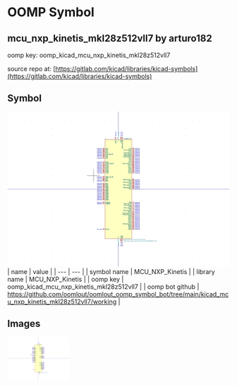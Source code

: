 # OOMP Symbol  
## mcu_nxp_kinetis_mkl28z512vll7  by arturo182  
  
oomp key: oomp_kicad_mcu_nxp_kinetis_mkl28z512vll7  
  
source repo at: [https://gitlab.com/kicad/libraries/kicad-symbols](https://gitlab.com/kicad/libraries/kicad-symbols)  
## Symbol  
  
[![working.png](working_600.png)](working.png)  
| name | value | 
| --- | --- | 
| symbol name | MCU_NXP_Kinetis | 
| library name | MCU_NXP_Kinetis | 
| oomp key | oomp_kicad_mcu_nxp_kinetis_mkl28z512vll7 | 
| oomp bot github | https://github.com/oomlout/oomlout_oomp_symbol_bot/tree/main/kicad_mcu_nxp_kinetis_mkl28z512vll7/working | 
## Images  
  
[![working.png](working_140.png)](working.png)  
